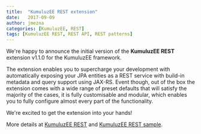 ```yaml
---
title:  "KumuluzEE REST extension"
date:   2017-09-09
author: jmezna
categories: [KumuluzEE, REST]
tags: [KumuluzEE REST, REST API, REST patterns]
---
```


We're happy to announce the initial version of the **KumuluzEE REST**
extension v1.1.0 for the KumuluzEE framework.

<!--more-->

The extension enables you to supercharge your development with automatically exposing your JPA entities as a REST
service with build-in metadata and query support using JAX-RS. Event though, out of the box the extension comes with a
wide range of preset defaults that will satisfy the majority of the cases, it is fully customisable and modular, which
enables you to fully configure almost every part of the functionality.

We're excited to get the extension into your hands!

More details at [KumuluzEE REST](https://github.com/kumuluz/kumuluzee-rest/blob/master/README.md) and
[KumuluzEE REST sample](https://github.com/kumuluz/kumuluzee-samples/tree/master/kumuluzee-rest).
